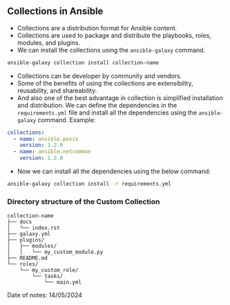 ## Collections in Ansible

- Collections are a distribution format for Ansible content.
- Collections are used to package and distribute the playbooks, roles, modules, and plugins.
- We can install the collections using the `ansible-galaxy` command.
```bash
ansible-galaxy collection install collection-name
```
- Collections can be developer by community and vendors.
- Some of the benefits of using the collections are extensibility, reusability, and shareability.
- And also one of the best advantage in collection is simplified installation and distribution. We can define the dependencies in the `requirements.yml` file and install all the dependencies using the `ansible-galaxy` command.
Example:
```yaml
collections:
  - name: ansible.posix
    version: 1.2.0
  - name: ansible.netcommon
    version: 1.2.0
```

- Now we can install all the dependencies using the below command:
```bash
ansible-galaxy collection install -r requirements.yml
```

### Directory structure of the Custom Collection

```
collection-name
├── docs
│   └── index.rst
├── galaxy.yml
├── plugins/
│   ├── modules/
│   │   └── my_custom_module.py
├── README.md
└── roles/
    └── my_custom_role/
        └── tasks/
            └── main.yml
```

Date of notes: 14/05/2024